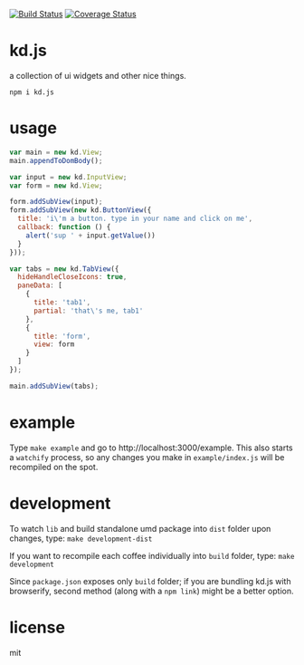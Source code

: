 [![Build Status](https://img.shields.io/travis/anonrig/kd.svg?style=flat)](https://travis-ci.org/koding/kd) [![Coverage Status](https://img.shields.io/coveralls/anonrig/kd.svg?style=flat)](https://coveralls.io/github/koding/kd?branch=master)

# kd.js

a collection of ui widgets and other nice things.

```
npm i kd.js
```

# usage

```js
var main = new kd.View;
main.appendToDomBody();

var input = new kd.InputView;
var form = new kd.View;

form.addSubView(input);
form.addSubView(new kd.ButtonView({
  title: 'i\'m a button. type in your name and click on me',
  callback: function () {
    alert('sup ' + input.getValue())
  }
}));

var tabs = new kd.TabView({
  hideHandleCloseIcons: true,
  paneData: [
    {
      title: 'tab1',
      partial: 'that\'s me, tab1'
    },
    {
      title: 'form',
      view: form
    }
  ]
});

main.addSubView(tabs);
```

# example

Type `make example` and go to http://localhost:3000/example. This also starts a `watchify` process, so any changes you make in `example/index.js` will be recompiled on the spot.

# development

To watch `lib` and build standalone umd package into `dist` folder upon changes, type: `make development-dist`

If you want to recompile each coffee individually into `build` folder, type: `make development`

Since `package.json` exposes only `build` folder; if you are bundling kd.js with browserify, second method (along with a `npm link`) might be a better option.

# license

mit

